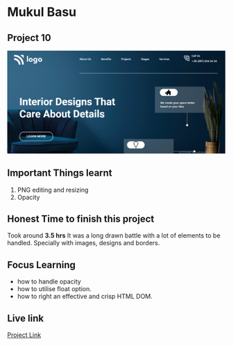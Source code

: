 # Mukul Basu

## Project 10
![Image](./Capture.PNG)
## Important Things learnt 
1. PNG editing and resizing
2. Opacity

## Honest Time to finish this project

Took around **3.5 hrs**
It was a long drawn battle with a lot of elements to be handled. Specially with images, designs and borders.

## Focus Learning
- how to handle opacity
- how to utilise float option.
- how to right an effective and crisp HTML DOM.

## Live link

[Project Link](https://elegant-fudge-84812f.netlify.app/ "Netlify")


